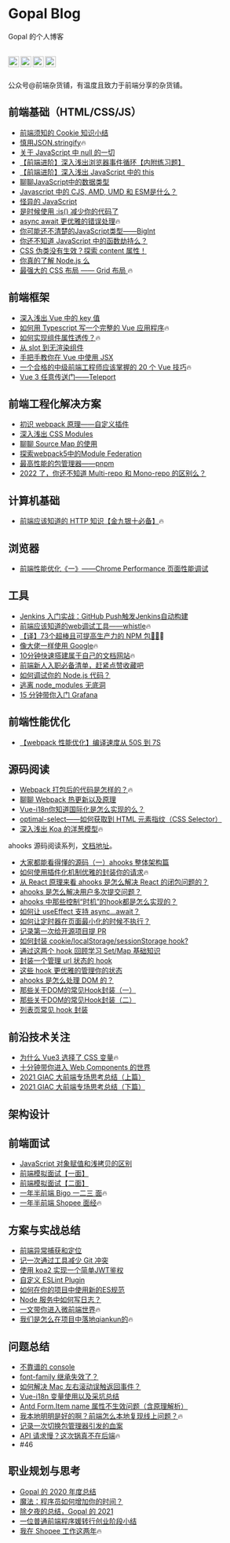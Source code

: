 

# Gopal Blog
Gopal 的个人博客


<br />
<a target="_blank" href="https://juejin.cn/user/3913917123796088">
  <img align="left" title="掘金" alt="gopal" width="22px" src="https://github.com/chokcoco/chokcoco/blob/main/juejin.svg" />
</a>
<a target="_blank" href="https://www.zhihu.com/people/GpingFeng">
  <img align="left" title="知乎" alt="gopal" width="22px" src="https://static.zhihu.com/heifetz/assets/apple-touch-icon-152.a53ae37b.png" />
</a>
<a target="_blank" href="https://segmentfault.com/u/fengguangping">
  <img align="left" title="segmentfault" alt="gopal" width="22px" src="https://cdn.segmentfault.com/r-55f15136/favicon.ico" />
</a>
<a target="_blank" href="https://www.cnblogs.com/gopal/">
  <img align="left" title="博客园" alt="gopal" width="22px" src="https://user-images.githubusercontent.com/20135760/183788581-5ea81bae-4f6f-4fd8-be52-cc1ff8b24969.png" />
</a>
<br />

<br />

公众号@前端杂货铺，有温度且致力于前端分享的杂货铺。

## 前端基础（HTML/CSS/JS）
- [前端须知的 Cookie 知识小结](https://juejin.cn/post/6844903841909964813)
- [慎用JSON.stringify](https://juejin.cn/post/6844904175600418829)🔥
- [关于 JavaScript 中 null 的一切](https://juejin.cn/post/6875832414258757640)
- [【前端进阶】深入浅出浏览器事件循环【内附练习题】](https://juejin.cn/post/6880419772127772679)
- [【前端进阶】深入浅出 JavaScript 中的 this](https://juejin.cn/post/6882527259584888845)
- [聊聊JavaScript中的数据类型](https://juejin.cn/post/6918892282192068622)
- [Javascript 中的 CJS, AMD, UMD 和 ESM是什么？](https://juejin.cn/post/6935973925004247077)
- [怪异的 JavaScript](https://juejin.cn/post/6981243994076348429)
- [是时候使用 :is() 减少你的代码了](https://juejin.cn/post/7010929322588373006)
- [async await 更优雅的错误处理](https://juejin.cn/post/7011299888465969166)🔥
- [你可能还不清楚的JavaScript类型——BigInt](https://juejin.cn/post/7102765612698435615)
- [你还不知道 JavaScript 中的函数劫持么？](https://juejin.cn/post/7103837916274622494)
- [CSS 伪类没有生效？探索 content 属性！](https://juejin.cn/post/7109805196456230926)
- [你真的了解 Node.js 么](https://juejin.cn/post/7024402484365885476)
- [最强大的 CSS 布局 —— Grid 布局 ](https://github.com/GpingFeng/gopal-blog/issues/1)🔥

## 前端框架
- [深入浅出 Vue 中的 key 值](https://juejin.cn/post/6844903865930743815)
- [如何用 Typescript 写一个完整的 Vue 应用程序](https://juejin.cn/post/6860703641037340686)🔥
- [如何实现组件属性透传？](https://juejin.cn/post/6865451649817640968)🔥
- [从 slot 到无渲染组件](https://juejin.cn/post/6869537683736100871)
- [手把手教你在 Vue 中使用 JSX](https://juejin.cn/post/6870480188086419470)
- [一个合格的中级前端工程师应该掌握的 20 个 Vue 技巧](https://juejin.cn/post/6872128694639394830)🔥
- [Vue 3 任意传送门——Teleport](https://juejin.cn/post/6874720017863147527)

## 前端工程化解决方案
- [初识 webpack 原理——自定义插件](https://juejin.cn/post/6844903881965584391)
- [深入浅出 CSS Modules](https://juejin.cn/post/6952665769209495566)
- [聊聊 Source Map 的使用](https://juejin.cn/post/6953408023217831973)
- [探索webpack5中的Module Federation](https://juejin.cn/post/7085868002205237279)
- [最高性能的包管理器——pnpm](https://juejin.cn/post/7103139607243391012)
- [2022 了，你还不知道 Multi-repo 和 Mono-repo 的区别么？](https://juejin.cn/post/7104976951005151239)

## 计算机基础
- [前端应该知道的 HTTP 知识【金九银十必备】](https://github.com/GpingFeng/gopal-blog/issues/55)🔥

## 浏览器
- [前端性能优化《一》——Chrome Performance 页面性能调试](https://github.com/GpingFeng/gopal-blog/issues/56)

## 工具
- [Jenkins 入门实战：GitHub Push触发Jenkins自动构建](https://github.com/GpingFeng/gopal-blog/issues/57)
- [前端应该知道的web调试工具——whistle](https://github.com/GpingFeng/gopal-blog/issues/58)🔥
- [【译】73个超棒且可提高生产力的 NPM 包🚀🌱](https://github.com/GpingFeng/gopal-blog/issues/59)🔥
- [像大佬一样使用 Google](https://github.com/GpingFeng/gopal-blog/issues/60)🔥
- [10分钟快速搭建属于自己的文档网站](https://github.com/GpingFeng/gopal-blog/issues/61)🔥
- [前端新人入职必备清单，赶紧点赞收藏吧](https://github.com/GpingFeng/gopal-blog/issues/62)
- [如何调试你的 Node.js 代码？](https://github.com/GpingFeng/gopal-blog/issues/63)
- [逃离 node_modules 无底洞](https://github.com/GpingFeng/gopal-blog/issues/64)
- [15 分钟带你入门 Grafana](https://github.com/GpingFeng/gopal-blog/issues/65)

## 前端性能优化
- [【webpack 性能优化】编译速度从 50S 到 7S](https://github.com/GpingFeng/gopal-blog/issues/24)

## 源码阅读
- [Webpack 打包后的代码是怎样的？](https://github.com/GpingFeng/gopal-blog/issues/19)🔥
- [聊聊 Webpack 热更新以及原理](https://github.com/GpingFeng/gopal-blog/issues/20)
- [Vue-i18n你知道国际化是怎么实现的么？](https://github.com/GpingFeng/gopal-blog/issues/21)
- [optimal-select——如何获取到 HTML 元素指纹（CSS Selector）](https://github.com/GpingFeng/gopal-blog/issues/22)
- [深入浅出 Koa 的洋葱模型](https://github.com/GpingFeng/gopal-blog/issues/23)🔥

ahooks 源码阅读系列，[文档地址](https://gpingfeng.github.io/ahooks-analysis/)。
- [大家都能看得懂的源码（一）ahooks 整体架构篇](https://github.com/GpingFeng/gopal-blog/issues/2)
- [如何使用插件化机制优雅的封装你的请求](https://github.com/GpingFeng/gopal-blog/issues/3)🔥
- [从 React 原理来看 ahooks 是怎么解决 React 的闭包问题的？](https://github.com/GpingFeng/gopal-blog/issues/4)
- [ahooks 是怎么解决用户多次提交问题？](https://github.com/GpingFeng/gopal-blog/issues/5)
- [ahooks 中那些控制“时机”的hook都是怎么实现的？](https://github.com/GpingFeng/gopal-blog/issues/6)
- [如何让 useEffect 支持 async...await？](https://github.com/GpingFeng/gopal-blog/issues/7)
- [如何让定时器在页面最小化的时候不执行？](https://github.com/GpingFeng/gopal-blog/issues/8)
- [记录第一次给开源项目提 PR](https://github.com/GpingFeng/gopal-blog/issues/9)
- [如何封装 cookie/localStorage/sessionStorage hook?](https://github.com/GpingFeng/gopal-blog/issues/10)
- [通过这两个 hook 回顾学习 Set/Map 基础知识](https://github.com/GpingFeng/gopal-blog/issues/11)
- [封装一个管理 url 状态的 hook](https://github.com/GpingFeng/gopal-blog/issues/12)
- [这些 hook 更优雅的管理你的状态](https://github.com/GpingFeng/gopal-blog/issues/13)
- [ahooks 是怎么处理 DOM 的？](https://github.com/GpingFeng/gopal-blog/issues/14)
- [那些关于DOM的常见Hook封装（一） ](https://github.com/GpingFeng/gopal-blog/issues/17)
- [那些关于DOM的常见Hook封装（二）](https://github.com/GpingFeng/gopal-blog/issues/15)
- [列表页常见 hook 封装](https://github.com/GpingFeng/gopal-blog/issues/16)


## 前沿技术关注
- [为什么 Vue3 选择了 CSS 变量](https://github.com/GpingFeng/gopal-blog/issues/25)🔥
- [十分钟带你进入 Web Components 的世界](https://github.com/GpingFeng/gopal-blog/issues/26)
- [2021 GIAC 大前端专场思考总结（上篇）](https://github.com/GpingFeng/gopal-blog/issues/27)
- [2021 GIAC 大前端专场思考总结（下篇）](https://github.com/GpingFeng/gopal-blog/issues/28)

## 架构设计

## 前端面试
- [JavaScript 对象赋值和浅拷贝的区别](https://github.com/GpingFeng/gopal-blog/issues/29)
- [前端模拟面试【一面】](https://github.com/GpingFeng/gopal-blog/issues/30)
- [前端模拟面试【二面】](https://github.com/GpingFeng/gopal-blog/issues/31)
- [一年半前端 Bigo 一二三 面](https://github.com/GpingFeng/gopal-blog/issues/32)🔥
- [一年半前端 Shopee 面经](https://github.com/GpingFeng/gopal-blog/issues/33)🔥

## 方案与实战总结
- [前端异常捕获和定位](https://github.com/GpingFeng/gopal-blog/issues/34)
- [记一次通过工具减少 Git 冲突](https://github.com/GpingFeng/gopal-blog/issues/35)
- [使用 koa2 实现一个简单JWT鉴权](https://github.com/GpingFeng/gopal-blog/issues/36)
- [自定义 ESLint Plugin](https://github.com/GpingFeng/gopal-blog/issues/37)
- [如何在你的项目中使用新的ES规范](https://github.com/GpingFeng/gopal-blog/issues/38)
- [Node 服务中如何写日志？](https://github.com/GpingFeng/gopal-blog/issues/39)
- [一文带你进入微前端世界](https://github.com/GpingFeng/gopal-blog/issues/40)🔥
- [我们是怎么在项目中落地qiankun的](https://github.com/GpingFeng/gopal-blog/issues/41)🔥

## 问题总结
- [不靠谱的 console](https://github.com/GpingFeng/gopal-blog/issues/42)
- [font-family 继承失效了？](https://github.com/GpingFeng/gopal-blog/issues/43)
- [如何解决 Mac 左右滚动误触返回事件？](https://github.com/GpingFeng/gopal-blog/issues/44)
- [Vue-i18n 变量使用以及采坑总结](https://github.com/GpingFeng/gopal-blog/issues/45)
- [Antd Form.Item name 属性不生效问题（含原理解析）](https://github.com/GpingFeng/gopal-blog/issues/46)
- [我本地明明是好的啊？前端怎么本地复现线上问题？](https://github.com/GpingFeng/gopal-blog/issues/47)🔥
- [记录一次切换包管理器引发的血案](https://github.com/GpingFeng/gopal-blog/issues/48)
- [API 请求慢？这次锅真不在后端](https://github.com/GpingFeng/gopal-blog/issues/49)🔥
- #46

## 职业规划与思考
- [Gopal 的 2020 年度总结 ](https://github.com/GpingFeng/gopal-blog/issues/50)
- [魔法：程序员如何增加你的时间？](https://github.com/GpingFeng/gopal-blog/issues/51)
- [除夕夜的总结，Gopal 的 2021](https://github.com/GpingFeng/gopal-blog/issues/52)
- [一位普通前端程序媛转行创业阶段小结](https://github.com/GpingFeng/gopal-blog/issues/53)
- [我在 Shopee 工作这两年](https://github.com/GpingFeng/gopal-blog/issues/54)🔥



